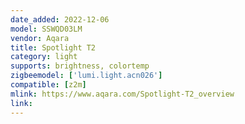 ```yaml
---
date_added: 2022-12-06
model: SSWQD03LM
vendor: Aqara
title: Spotlight T2
category: light
supports: brightness, colortemp
zigbeemodel: ['lumi.light.acn026']
compatible: [z2m]
mlink: https://www.aqara.com/Spotlight-T2_overview
link: 
---
```


